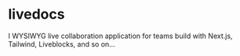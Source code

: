 # livedocs
I WYSIWYG live collaboration application for teams build with Next.js, Tailwind, Liveblocks, and so on...

